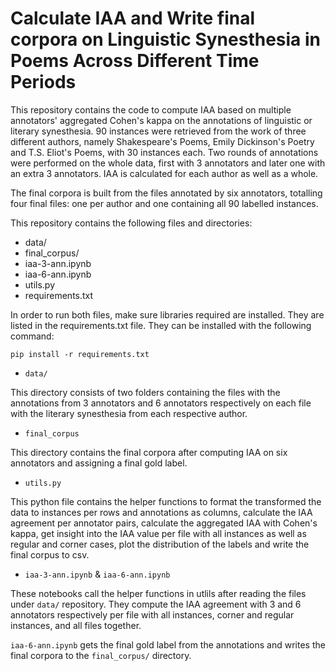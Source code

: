 # Calculate IAA and Write final corpora on Linguistic Synesthesia in Poems Across Different Time Periods

This repository contains the code to compute IAA based on multiple annotators' aggregated Cohen's kappa on the annotations of linguistic or literary synesthesia. 90 instances were retrieved from the work of three different authors, namely Shakespeare's Poems, Emily Dickinson's Poetry and T.S. Eliot's Poems, with 30 instances each. Two rounds of annotations were performed on the whole data, first with 3 annotators and later one with an extra 3 annotators. IAA is calculated for each author as well as a whole. 

The final corpora is built from the files annotated by six annotators, totalling four final files: one per author and one containing all 90 labelled instances.

This repository contains the following files and directories:

- data/
- final_corpus/
- iaa-3-ann.ipynb
- iaa-6-ann.ipynb
- utils.py
- requirements.txt

In order to run both files, make sure libraries required are installed. They are listed in the requirements.txt file.
They can be installed with the following command:

`pip install -r requirements.txt`

- `data/`

This directory consists of two folders containing the files with the annotations from 3 annotators and 6 annotators respectively on each file with the literary synesthesia from each respective author.

- `final_corpus`

This directory contains the final corpora after computing IAA on six annotators and assigning a final gold label.

- `utils.py`

This python file contains the helper functions to format the transformed the data to instances per rows and annotations as columns, calculate the IAA agreement per annotator pairs, calculate the aggregated IAA with Cohen's kappa, get insight into the IAA value per file with all instances as well as regular and corner cases, plot the distribution of the labels and write the final corpus to csv.

- `iaa-3-ann.ipynb` & `iaa-6-ann.ipynb`

These notebooks call the helper functions in utlils after reading the files under `data/` repository. They compute the IAA agreement with 3 and 6 annotators respectively per file with all instances, corner and regular instances, and all files together.

`iaa-6-ann.ipynb` gets the final gold label from the annotations and writes the final corpora to the `final_corpus/` directory.



